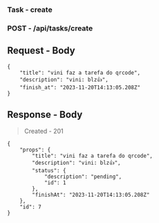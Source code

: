 ### Task - create

### POST - /api/tasks/create

## Request - Body
```
{
	"title": "vini faz a tarefa do qrcode",
	"description": "vini: blz👍",
	"finish_at": "2023-11-20T14:13:05.208Z"
}
```

## Response - Body

> Created - 201

```
{
	"props": {
		"title": "vini faz a tarefa do qrcode",
		"description": "vini: blz👍",
		"status": {
			"description": "pending",
			"id": 1
		},
		"finishAt": "2023-11-20T14:13:05.208Z"
	},
	"id": 7
}
```